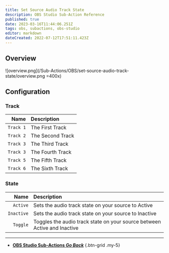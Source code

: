 ```yaml
---
title: Set Source Audio Track State
description: OBS Studio Sub-Action Reference
published: true
date: 2023-03-16T11:44:06.251Z
tags: obs, subactions, obs-studio
editor: markdown
dateCreated: 2022-07-12T17:51:11.423Z
---
```


## Overview

![overview.png](/Sub-Actions/OBS/set-source-audio-track-state/overview.png =400x)

## Configuration
### Track
Name | Description
----:|:------------
`Track 1` | The First Track
`Track 2` | The Second Track
`Track 3` | The Third Track
`Track 3` | The Fourth Track
`Track 5` | The Fifth Track
`Track 6` | The Sixth Track

### State
Name | Description
----:|:------------
`Active` | Sets the audio track state on your source to Active
`Inactive` | Sets the audio track state on your source to Inactive
`Toggle` | Toggles the audio track state on your source between Active and Inactive

---

- [<i class="mdi mdi-chevron-left"></i> **OBS Studio Sub-Actions *Go Back***](/Sub-Actions/OBS)
{.btn-grid .my-5}